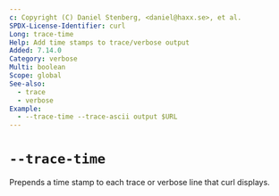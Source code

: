 ```yaml
---
c: Copyright (C) Daniel Stenberg, <daniel@haxx.se>, et al.
SPDX-License-Identifier: curl
Long: trace-time
Help: Add time stamps to trace/verbose output
Added: 7.14.0
Category: verbose
Multi: boolean
Scope: global
See-also:
  - trace
  - verbose
Example:
  - --trace-time --trace-ascii output $URL
---
```


# `--trace-time`

Prepends a time stamp to each trace or verbose line that curl displays.
